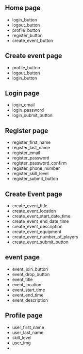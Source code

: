 ## Home page

- login_button
- logout_button
- profile_button
- register_button
- create_event_button

## Create event page

- profile_button
- logout_button
- login_button

## Login page

- login_email
- login_password
- login_submit_button

## Register page

- register_first_name
- register_last_name
- register_email
- register_password
- register_password_confirm
- register_phone_number
- register_skill_level
- register_submit_button

## Create Event page

- create_event_title
- create_event_location
- create_event_start_date_time
- create_event_end_date_time
- create_event_description
- create_event_equipment
- create_event_number_of_players
- create_event_submit_button

## event page

- event_join_button
- event_drop_button
- event_title
- event_location
- event_start_time
- event_end_time
- event_description



## Profile page

- user_first_name
- user_last_name
- skill_level
- user_img
- 
